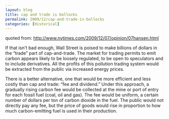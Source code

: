 ```yaml
---
layout: blog
title: cap and trade is bollocks
permalink: 2009/12/cap-and-trade-is-bollocks
categories: [Historical]
---
```


<p>quoted from: <a href="http://www.nytimes.com/2009/12/07/opinion/07hansen.html" title="http://www.nytimes.com/2009/12/07/opinion/07hansen.html">http://www.nytimes.com/2009/12/07/opinion/07hansen.html</a></p>
<p>If that isn't bad enough, Wall Street is poised to make billions of dollars in the “trade” part of cap-and-trade. The market for trading permits to emit carbon appears likely to be loosely regulated, to be open to speculators and to include derivatives. All the profits of this pollution trading system would be extracted from the public via increased energy prices.</p>
<p>There is a better alternative, one that would be more efficient and less costly than cap and trade: “fee and dividend.” Under this approach, a gradually rising carbon fee would be collected at the mine or port of entry for each fossil fuel (coal, oil and gas). The fee would be uniform, a certain number of dollars per ton of carbon dioxide in the fuel. The public would not directly pay any fee, but the price of goods would rise in proportion to how much carbon-emitting fuel is used in their production.</p>
